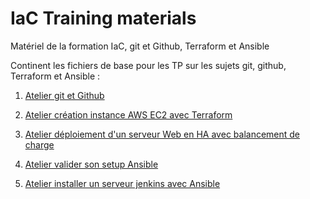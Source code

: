 # IaC Training materials

Matériel de la formation IaC, git et Github, Terraform et Ansible

Continent les fichiers de base pour les TP sur les sujets git, github, Terraform et Ansible :

1. [Atelier git et Github](git/README.md)

2. [Atelier création instance AWS EC2 avec Terraform](terraform1/README.md)

3. [Atelier déploiement d'un serveur Web en HA avec balancement de charge](terraform2/README.md)

4. [Atelier valider son setup Ansible](ansible1/README.md)

5. [Atelier installer un serveur jenkins avec Ansible](ansible2/README.md)
